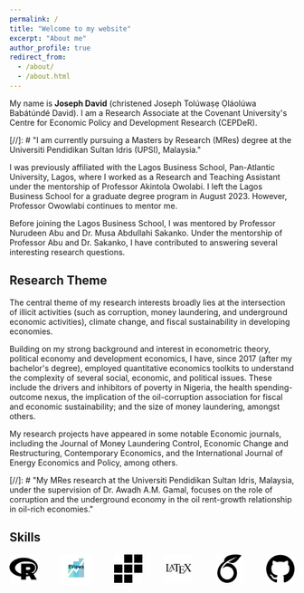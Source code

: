 ```yaml
---
permalink: /
title: "Welcome to my website"
excerpt: "About me"
author_profile: true
redirect_from: 
  - /about/
  - /about.html
---
```

My name is **Joseph David** (christened Joseph Tolúwaṣẹ Ọláolúwa Babátúndé David). I am a Research Associate at the Covenant University's <a href ="https://cepder.covenantuniversity.edu.ng/" style="text-decoration: none" target="_blank"> Centre for Economic Policy and Development Research (CEPDeR)</a>. 

[//]: # "I am currently pursuing a Masters by Research (MRes) degree at the <a href ="https://fpe.upsi.edu.my/master/"  style="text-decoration: none" target="_blank"></a>Universiti Pendidikan Sultan Idris (UPSI), Malaysia."

I was previously affiliated with the <a href="https://lbs.edu.ng" style="text-decoration: none" target="_blank">Lagos Business School, Pan-Atlantic University</a>, Lagos, where I worked as a Research and Teaching Assistant under the mentorship of <a href ="https://www.lbs.edu.ng/faculty_profiles/akintola-owolabi/"  style="text-decoration: none" target="_blank">Professor Akintola Owolabi</a>. I left the Lagos Business School for a graduate degree program in August 2023. However, Professor Owowlabi continues to mentor me. <br/>

Before joining the Lagos Business School, I was mentored by <a href="https://scholar.google.com.my/citations?user=U2rrsr4AAAAJ&hl=en" style="text-decoration: none" target="_blank">Professor Nurudeen Abu</a> and <a href="https://scholar.google.com/citations?hl=en&user=jklNds0AAAAJ" style="text-decoration: none" target="_blank"> Dr. Musa Abdullahi Sakanko</a>. Under the mentorship of Professor Abu and Dr. Sakanko, I have contributed to answering several interesting research questions.     
<h2>Research Theme</h2>
The central theme of my research interests broadly lies at the intersection of illicit activities (such as corruption, money laundering, and underground economic activities), climate change, and fiscal sustainability in developing economies.<br/>

Building on my strong background and interest in econometric theory, political economy and development economics, I have, since 2017 (after my bachelor's degree), employed quantitative economics toolkits to understand the complexity of several social, economic, and political issues. These include the drivers and inhibitors of poverty in Nigeria, the health spending-outcome nexus, the implication of the oil-corruption association for fiscal and economic sustainability; and the size of money laundering, amongst others. <br/>

My research projects have appeared in some notable Economic journals, including the Journal of Money Laundering Control, Economic Change and Restructuring, Contemporary Economics, and the International Journal of Energy Economics and Policy, among others.

[//]: # "My MRes research at the Universiti Pendidikan Sultan Idris, Malaysia, under the supervision of <a href="https://scholar.google.com/citations?user=Qjft0HoAAAAJ&hl=en" style="text-decoration:none" target="_blank">Dr. Awadh A.M. Gamal</a>, focuses on the role of corruption and the underground economy in the oil rent-growth relationship in oil-rich economies."

<div>
  <h2>Skills</h2>
  <div style="display: flex; justify-content: space-between;">
  <img src="/images/r_icon.png" alt="R programming" style="width: 50px; height: 50px;">
  <img src="/images/eviews_icon.png" alt="EViews" style="width: 55px; height: 55px;">
  <img src="/images/stata_icon.png" alt="Stata" style="width: 50px; height: 50px;">
  <img src="/images/latex_icon.jpg" alt="LaTeX" style="width: 50px; height: 50px;">
  <img src="/images/overleaf_icon.png" alt="Overleaf" style="width: 50px; height: 50px;">
  <img src="/images/github_icon.png" alt="GitHub" style="width: 50px; height: 50px;">
  </div>
</div>

